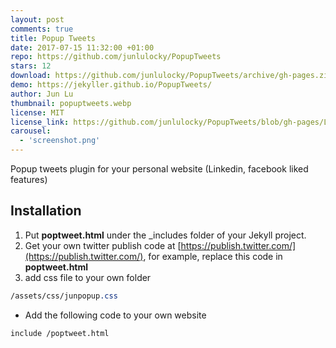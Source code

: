 ```yaml
---
layout: post
comments: true
title: Popup Tweets
date: 2017-07-15 11:32:00 +01:00
repo: https://github.com/junlulocky/PopupTweets
stars: 12
download: https://github.com/junlulocky/PopupTweets/archive/gh-pages.zip
demo: https://jekyller.github.io/PopupTweets/
author: Jun Lu
thumbnail: popuptweets.webp
license: MIT
license_link: https://github.com/junlulocky/PopupTweets/blob/gh-pages/LICENSE
carousel:
  - 'screenshot.png'
---
```


Popup tweets plugin for your personal website (Linkedin, facebook liked features)

## Installation

1. Put **poptweet.html** under the _includes folder of your Jekyll project.
2. Get your own twitter publish code at [https://publish.twitter.com/](https://publish.twitter.com/), for example, replace this code in **poptweet.html**
3. add css file to your own folder

```css
/assets/css/junpopup.css
```

- Add the following code to your own website

```html
include /poptweet.html 
```
